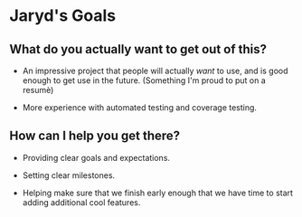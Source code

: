 # Jaryd's Goals

## What do you actually want to get out of this?

- An impressive project that people will actually *want* to use, and is good enough to get use in the future. (Something I'm proud to put on a resumè)

- More experience with automated testing and coverage testing.


## How can I help you get there?

- Providing clear goals and expectations.

- Setting clear milestones.

- Helping make sure that we finish early enough that we have time to start adding additional cool features.


